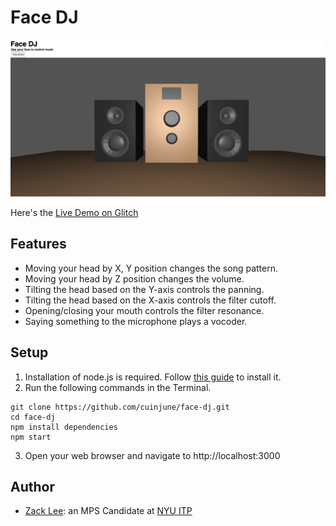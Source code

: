# Face DJ
<img src="screenshot.png" alt="Screenshot" width="1000"/>

Here's the [Live Demo on Glitch](https://cuinjune-face-dj.glitch.me/)

## Features
* Moving your head by X, Y position changes the song pattern.
* Moving your head by Z position changes the volume.
* Tilting the head based on the Y-axis controls the panning.
* Tilting the head based on the X-axis controls the filter cutoff.
* Opening/closing your mouth controls the filter resonance.
* Saying something to the microphone plays a vocoder.

## Setup
1. Installation of node.js is required. Follow [this guide](https://github.com/itp-dwd/2020-spring/blob/master/guides/installing-nodejs.md) to install it.
2. Run the following commands in the Terminal.
```
git clone https://github.com/cuinjune/face-dj.git
cd face-dj
npm install dependencies
npm start
```
3. Open your web browser and navigate to http://localhost:3000

## Author
* [Zack Lee](https://www.cuinjune.com/about): an MPS Candidate at [NYU ITP](https://itp.nyu.edu)
